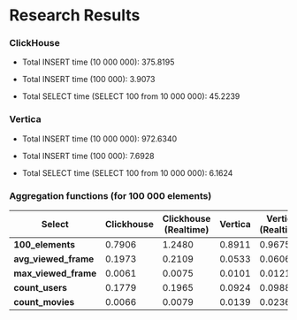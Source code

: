 # Research Results

### ClickHouse

* Total INSERT time (10 000 000):
375.8195
* Total INSERT time (100 000):
3.9073

* Total SELECT time (SELECT 100 from 10 000 000):
45.2239

### Vertica

* Total INSERT time (10 000 000):
972.6340
* Total INSERT time (100 000):
7.6928

* Total SELECT time (SELECT 100 from 10 000 000):
6.1624

### Aggregation functions (for 100 000 elements)
| **Select**           | **Clickhouse** | **Clickhouse (Realtime)** | **Vertica** | **Vertica (Realtime)** |
|----------------------|----------------|---------------------------|-------------|------------------------|
| **100_elements**     | 0.7906         | 1.2480                    | 0.8911      | 0.9675                 |
| **avg_viewed_frame** | 0.1973         | 0.2109                    | 0.0533      | 0.0606                 |
| **max_viewed_frame** | 0.0061         | 0.0075                    | 0.0101      | 0.0121                 |
| **count_users**      | 0.1779         | 0.1965                    | 0.0924      | 0.0988                 |
| **count_movies**     | 0.0066         | 0.0079                    | 0.0139      | 0.0236                 |